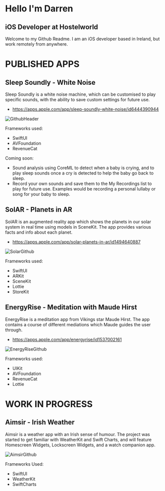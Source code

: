 # Hello I'm Darren
## iOS Developer at Hostelworld

Welcome to my Github Readme. I am an iOS developer based in Ireland, but work remotely from anywhere.

# PUBLISHED APPS

## Sleep Soundly - White Noise
Sleep Soundly is a white noise machine, which can be customised to play specific sounds, with the ability to save custom settings for future use.

- https://apps.apple.com/app/sleep-soundly-white-noise/id6444390944

![GithubHeader](https://user-images.githubusercontent.com/51858653/211393330-84ee868f-1110-4dd0-8505-97cb781ab8cd.png)

Frameworks used:
- SwiftUI
- AVFoundation
- RevenueCat

Coming soon: 
- Sound analysis using CoreML to detect when a baby is crying, and to play sleep sounds once a cry is detected to help the baby go back to sleep.
- Record your own sounds and save them to the My Recordings list to play for future use. Examples would be recording a personal lullaby or song for your baby to sleep.

## SolAR - Planets in AR
SolAR is an augmented reality app which shows the planets in our solar system in real time using models in SceneKit. The app provides various facts and info about each planet.

- https://apps.apple.com/app/solar-planets-in-ar/id1494640887

![SolarGithub](https://user-images.githubusercontent.com/51858653/211643732-61deb32d-832c-469d-a392-bd8b1a850d4c.png)

Frameworks used:
- SwiftUI
- ARKit
- SceneKit
- Lottie
- StoreKit

## EnergyRise - Meditation with Maude Hirst
EnergyRise is a meditation app from Vikings star Maude Hirst. The app contains a course of different mediations which Maude guides the user through.

- https://apps.apple.com/app/energyrise/id1537002161

![EnergyRiseGithub](https://user-images.githubusercontent.com/51858653/211647643-e20ba07d-29dd-4707-b9ec-a77446b92127.png)

Frameworks used:
- UIKit
- AVFoundation
- RevenueCat
- Lottie


# WORK IN PROGRESS

## Aimsir - Irish Weather
Aimsir is a weather app with an Irish sense of humour. The project was started to get familiar with WeatherKit and Swift Charts, and will feature Homescreen Widgets, Lockscreen Widgets, and a watch companion app.

![AimsirGithub](https://user-images.githubusercontent.com/51858653/211649310-a3c9a0c4-cc60-4346-b49e-06f4fb2f719d.png)

Frameworks Used:
- SwiftUI
- WeatherKit
- SwiftCharts



